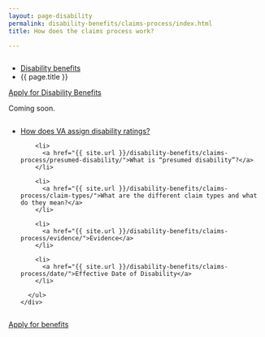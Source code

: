```yaml
---
layout: page-disability
permalink: disability-benefits/claims-process/index.html
title: How does the claims process work?

---
```


<div class="splash" markdown="0">
<div class="row" markdown="0">
<div class="small-12 columns" markdown="0">

<ul class="breadcrumbs" role="menubar" aria-label="Primary">
<li class="parent"><a href="{{ site.url }}/disability-benefits/">Disability benefits</a></li>
<li class="active">{{ page.title }}</li>
</ul>

</div>
</div>
</div>

<div class="main" role="main" markdown="0">

<div class="action-bar">
  <div class="row">
    <div class="small-12 columns">
      <a class="button small start" href="{{ site.url}}/disability-benefits/get/">Apply for Disability Benefits</a>
    </div>
  </div>  
</div>

<div class="section one" markdown="0">
<div class="primary" markdown="0">
<div class="row" markdown="0">
<div class="small-12 columns" markdown="1">

Coming soon.

</div>
</div>
</div>

<div class="navigation">
  <div class="row">
    <div class="small-12 columns">
      <ul class="small-block-grid-1 medium-block-grid-3 cards small">
        <li>
          <a href="{{ site.url }}/disability-benefits/claims-process/ratings/">How does VA assign disability ratings?</a>
        </li>

        <li>
          <a href="{{ site.url }}/disability-benefits/claims-process/presumed-disability/">What is “presumed disability”?</a>
        </li>

        <li>
          <a href="{{ site.url }}/disability-benefits/claims-process/claim-types/">What are the different claim types and what do they mean?</a>
        </li>

        <li>
          <a href="{{ site.url }}/disability-benefits/claims-process/evidence/">Evidence</a>
        </li>

        <li>
          <a href="{{ site.url }}/disability-benefits/claims-process/date/">Effective Date of Disability</a>
        </li>

      </ul>
    </div>
  </div>
</div>




<div class="section do" markdown="0">
<div class="action" markdown="0">
<div class="row" markdown="0">
<div class="small-12 columns" markdown="0">
<a class="button start" href="{{ site.url }}/disability-benefits/get/">Apply for benefits</a>
</div>
</div>
</div>
</div>

</div>

</div>
